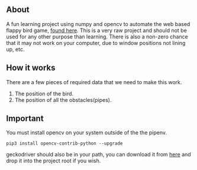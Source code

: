 ## About
A fun learning project using numpy and opencv to automate the web based flappy bird game, [found here](https://flappybird.io/).
This is a very raw project and should not be used for any other purpose than learning. There is also a non-zero chance that it may not work on your computer, due to window positions not lining up, etc.

## How it works
There are a few pieces of required data that we need to make this work.
1. The position of the bird.
2. The position of all the obstacles(pipes).

## Important
You must install opencv on your system outside of the the pipenv.
```
pip3 install opencv-contrib-python --upgrade
```

geckodriver should also be in your path, you can download it from [here](https://github.com/mozilla/geckodriver/releases) and drop it into the project root if you wish.